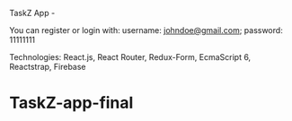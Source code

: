 TaskZ App - 



You can register or login with:
username: johndoe@gmail.com;
password: 11111111

Technologies:
React.js, 
React Router, 
Redux-Form, 
EcmaScript 6, 
Reactstrap, 
Firebase
# TaskZ-app-final
